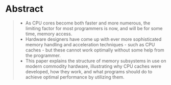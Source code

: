 # Abstract

> - As CPU cores become both faster and more numerous, the limiting factor for most programmers is now, and will be for some time, memory access.
> - Hardware designers have come up with ever more sophisticated memory handling and acceleration techniques - such as CPU caches - but these cannot work optimally without some help from the programmer.
> - This paper explains the structure of memory subsystems in use on modern commodity hardware, illustrating why CPU caches were developed, how they work, and what programs should do to achieve optimal performance by utilizing them.

